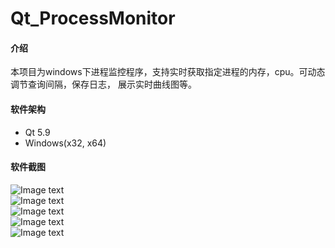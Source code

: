 # Qt_ProcessMonitor

#### 介绍
本项目为windows下进程监控程序，支持实时获取指定进程的内存，cpu。可动态调节查询间隔，保存日志，
展示实时曲线图等。

#### 软件架构
- Qt 5.9
- Windows(x32, x64)


#### 软件截图

![Image text](https://s3.ax1x.com/2021/03/09/63q20U.png)  
![Image text](https://s3.ax1x.com/2021/03/09/63qslq.png)  
![Image text](https://s3.ax1x.com/2021/03/09/63q6XV.png)  
![Image text](https://s3.ax1x.com/2021/03/09/63qgmT.png)  
![Image text](https://s3.ax1x.com/2021/03/09/63qy60.png)  
